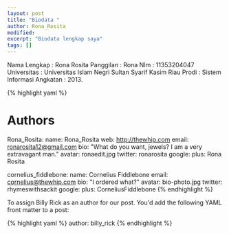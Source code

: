 ```yaml
---
layout: post
title: "Biodata "
author: Rona_Rosita
modified:
excerpt: "Biodata lengkap saya"
tags: []
---
```


Nama Lengkap : Rona Rosita
Panggilan    : Rona
NIm          : 11353204047
Universitas  : Universitas Islam Negri Sultan Syarif Kasim Riau
Prodi        : Sistem Informasi
Angkatan     : 2013.

{% highlight yaml %}
# Authors

Rona_Rosita:
  name: Rona_Rosita
  web: http://thewhip.com
  email: ronarosita12@gmail.com
  bio: "What do you want, jewels? I am a very extravagant man."
  avatar: ronaedit.jpg
  twitter: ronarosita
  google:
    plus: Rona Rosita

cornelius_fiddlebone:
  name: Cornelius Fiddlebone
  email: cornelius@thewhip.com
  bio: "I ordered what?"
  avatar: bio-photo.jpg
  twitter: rhymeswithsackit
  google:
    plus: CorneliusFiddlebone
{% endhighlight %}

To assign Billy Rick as an author for our post. You'd add the following YAML front matter to a post:

{% highlight yaml %}
author: billy_rick
{% endhighlight %}
